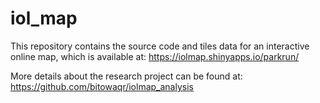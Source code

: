 # iol_map

This repository contains the source code and tiles data for an interactive online map, which is available at: https://iolmap.shinyapps.io/parkrun/ <!--http://iol-map.shef.ac.uk/ -->

More details about the research project can be found at: https://github.com/bitowaqr/iolmap_analysis 







